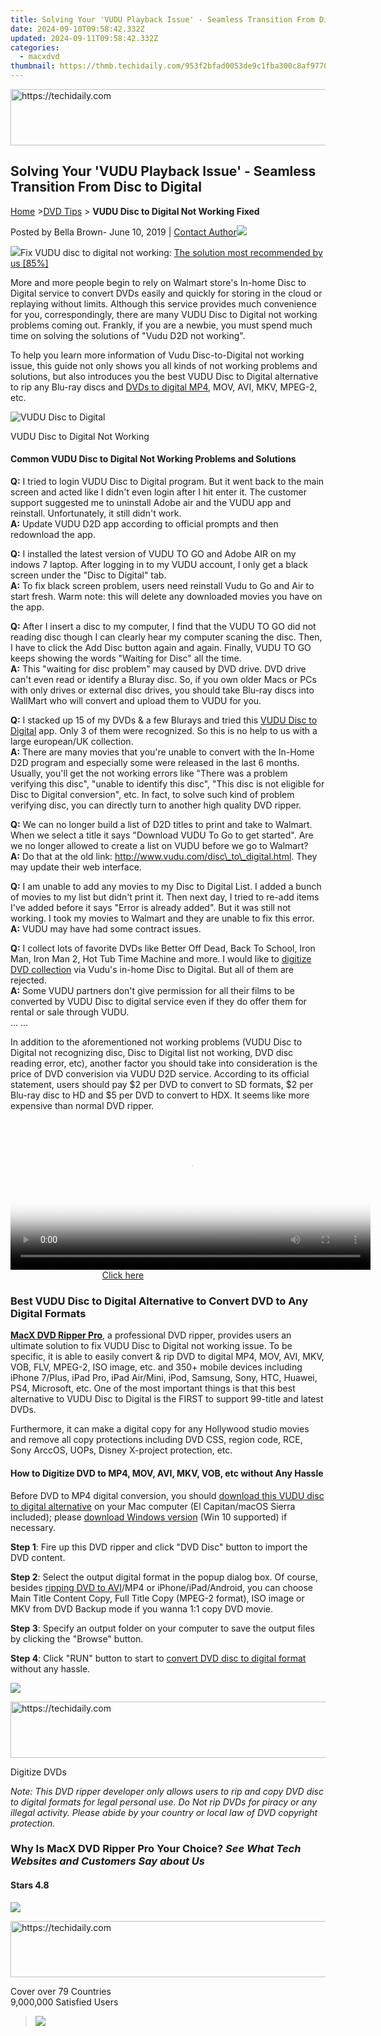 ```yaml
---
title: Solving Your 'VUDU Playback Issue' - Seamless Transition From Disc to Digital
date: 2024-09-10T09:58:42.332Z
updated: 2024-09-11T09:58:42.332Z
categories:
  - macxdvd
thumbnail: https://thmb.techidaily.com/953f2bfad0053de9c1fba300c8af977033f308f5e7891f6b783242dd563fe50d.jpg
---
```






<!-- affiliate ads begin -->
<a href="https://zebaoaffiliateprogram.pxf.io/c/5597632/2137974/21526" target="_top" id="2137974">
  <img src="//a.impactradius-go.com/display-ad/21526-2137974" border="0" alt="https://techidaily.com" width="728" height="90"/>
</a>
<img height="0" width="0" src="https://zebaoaffiliateprogram.pxf.io/i/5597632/2137974/21526" style="position:absolute;visibility:hidden;" border="0" />
<!-- affiliate ads end -->




## Solving Your 'VUDU Playback Issue' - Seamless Transition From Disc to Digital

[Home](https://tools.techidaily.com/macxdvd/products/) \>[DVD Tips](https://tools.techidaily.com/macxdvd/products/) \> **VUDU Disc to Digital Not Working Fixed**

Posted by Bella Brown- June 10, 2019 | [Contact Author![](https://www.macxdvd.com/mac-dvd-video-converter-how-to/../troubleshoot-adobe/img/email.png)](https://tools.techidaily.com/macxdvd/products/) 

![](https://www.macxdvd.com/mac-dvd-video-converter-how-to/../troubleshoot-adobe/img/supg.png)Fix VUDU disc to digital not working: [The solution most recommended by us \[85%\]](https://tools.techidaily.com/macxdvd/products/)

More and more people begin to rely on Walmart store's In-home Disc to Digital service to convert DVDs easily and quickly for storing in the cloud or replaying without limits. Although this service provides much convenience for you, correspondingly, there are many VUDU Disc to Digital not working problems coming out. Frankly, if you are a newbie, you must spend much time on solving the solutions of "Vudu D2D not working". 

To help you learn more information of Vudu Disc-to-Digital not working issue, this guide not only shows you all kinds of not working problems and solutions, but also introduces you the best VUDU Disc to Digital alternative to rip any Blu-ray discs and [DVDs to digital MP4](https://tools.techidaily.com/macxdvd/products/), MOV, AVI, MKV, MPEG-2, etc. 

![VUDU Disc to Digital](https://www.macxdvd.com/mac-dvd-video-converter-how-to/article-image/vudu-disc-to-digital.png) 

VUDU Disc to Digital Not Working

####  Common VUDU Disc to Digital Not Working Problems and Solutions

**Q:** I tried to login VUDU Disc to Digital program. But it went back to the main screen and acted like I didn't even login after I hit enter it. The customer support suggested me to uninstall Adobe air and the VUDU app and reinstall. Unfortunately, it still didn't work.   
**A:** Update VUDU D2D app according to official prompts and then redownload the app.

**Q:** I installed the latest version of VUDU TO GO and Adobe AIR on my indows 7 laptop. After logging in to my VUDU account, I only get a black screen under the "Disc to Digital" tab.  
**A:** To fix black screen problem, users need reinstall Vudu to Go and Air to start fresh. Warm note: this will delete any downloaded movies you have on the app.

**Q:** After I insert a disc to my computer, I find that the VUDU TO GO did not reading disc though I can clearly hear my computer scaning the disc. Then, I have to click the Add Disc button again and again. Finally, VUDU TO GO keeps showing the words "Waiting for Disc" all the time.  
**A:** This "waiting for disc problem" may caused by DVD drive. DVD drive can't even read or identify a Bluray disc. So, if you own older Macs or PCs with only drives or external disc drives, you should take Blu-ray discs into WallMart who will convert and upload them to VUDU for you.

**Q:** I stacked up 15 of my DVDs & a few Blurays and tried this [VUDU Disc to Digital](https://tools.techidaily.com/macxdvd/products/) app. Only 3 of them were recognized. So this is no help to us with a large european/UK collection.  
**A:** There are many movies that you're unable to convert with the In-Home D2D program and especially some were released in the last 6 months. Usually, you'll get the not working errors like "There was a problem verifying this disc", "unable to identify this disc", "This disc is not eligible for Disc to Digital conversion", etc. In fact, to solve such kind of problem verifying disc, you can directly turn to another high quality DVD ripper. 

**Q:** We can no longer build a list of D2D titles to print and take to Walmart. When we select a title it says "Download VUDU To Go to get started". Are we no longer allowed to create a list on VUDU before we go to Walmart?   
**A:** Do that at the old link: http://www.vudu.com/disc\_to\_digital.html. They may update their web interface.

**Q:** I am unable to add any movies to my Disc to Digital List. I added a bunch of movies to my list but didn't print it. Then next day, I tried to re-add items I've added before it says "Error  is already added". But it was still not working. I took my movies to Walmart and they are unable to fix this error.   
**A:** VUDU may have had some contract issues.

**Q:** I collect lots of favorite DVDs like Better Off Dead, Back To School, Iron Man, Iron Man 2, Hot Tub Time Machine and more. I would like to [digitize DVD collection](https://tools.techidaily.com/macxdvd/products/) via Vudu's in-home Disc to Digital. But all of them are rejected.  
**A:** Some VUDU partners don't give permission for all their films to be converted by VUDU Disc to digital service even if they do offer them for rental or sale through VUDU.   
 ... ...

In addition to the aforementioned not working problems (VUDU Disc to Digital not recognizing disc, Disc to Digital list not working, DVD disc reading error, etc), another factor you should take into consideration is the price of DVD converision via VUDU D2D service. According to its official statement, users should pay $2 per DVD to convert to SD formats, $2 per Blu-ray disc to HD and $5 per DVD to convert to HDX. It seems like more expensive than normal DVD ripper. 





<!-- affiliate ads begin -->
<span id="1983539">
					<video width="576" height="240" style="cursor:pointer"
           poster="//a.impactradius-go.com/display-clicktoplayimage/1983539.png"
           onclick="if(!this.playClicked){this.play();this.setAttribute('controls',true);this.playClicked=true;}">
	   <source src="//a.impactradius-go.com/display-ad/22993-1983539">
	   <img src="//a.impactradius-go.com/display-clicktoplayimage/1983539.png" style="border: none; height: 100%; width: 100%; object-fit: contain">
	</video>
	<div style="width:360px;text-align:center"><a href="javascript:window.open(decodeURIComponent('https%3A%2F%2Fhomestyler.sjv.io%2Fc%2F5597632%2F1983539%2F22993'), '_blank');void(0);">Click here</a></div>
</span>
<img height="0" width="0" src="https://imp.pxf.io/i/5597632/1983539/22993" style="position:absolute;visibility:hidden;" border="0" />
<!-- affiliate ads end -->




### Best VUDU Disc to Digital Alternative to Convert DVD to Any Digital Formats

**[MacX DVD Ripper Pro](https://tools.techidaily.com/macxdvd/products/)**, a professional DVD ripper, provides users an ultimate solution to fix VUDU Disc to Digital not working issue. To be specific, it is able to easily convert & rip DVD to digital MP4, MOV, AVI, MKV, VOB, FLV, MPEG-2, ISO image, etc. and 350+ mobile devices including iPhone 7/Plus, iPad Pro, iPad Air/Mini, iPod, Samsung, Sony, HTC, Huawei, PS4, Microsoft, etc. One of the most important things is that this best alternative to VUDU Disc to Digital is the FIRST to support 99-title and latest DVDs. 

Furthermore, it can make a digital copy for any Hollywood studio movies and remove all copy protections including DVD CSS, region code, RCE, Sony ArccOS, UOPs, Disney X-project protection, etc.

#### How to Digitize DVD to MP4, MOV, AVI, MKV, VOB, etc without Any Hassle

Before DVD to MP4 digital conversion, you should [download this VUDU disc to digital alternative](https://tools.techidaily.com/macxdvd/products/) on your Mac computer (El Capitan/macOS Sierra included); please [download Windows version](https://tools.techidaily.com/macxdvd/products/) (Win 10 supported) if necessary. 

**Step 1**: Fire up this DVD ripper and click "DVD Disc" button to import the DVD content.

**Step 2**: Select the output digital format in the popup dialog box. Of course, besides [ripping DVD to AVI](https://tools.techidaily.com/macxdvd/products/)/MP4 or iPhone/iPad/Android, you can choose Main Title Content Copy, Full Title Copy (MPEG-2 format), ISO image or MKV from DVD Backup mode if you wanna 1:1 copy DVD movie. 

**Step 3**: Specify an output folder on your computer to save the output files by clicking the "Browse" button.

**Step 4**: Click "RUN" button to start to [convert DVD disc to digital format](https://tools.techidaily.com/macxdvd/products/) without any hassle.

![](https://www.macxdvd.com/mac-dvd-video-converter-how-to/../mac-dvd-ripper-pro/step-images/dvd-to-mp4-700.jpg) 





<!-- affiliate ads begin -->
<a href="https://appsumo.8odi.net/c/5597632/2123731/7443" target="_top" id="2123731">
  <img src="//a.impactradius-go.com/display-ad/7443-2123731" border="0" alt="https://techidaily.com" width="728" height="90"/>
</a>
<img height="0" width="0" src="https://appsumo.8odi.net/i/5597632/2123731/7443" style="position:absolute;visibility:hidden;" border="0" />
<!-- affiliate ads end -->




Digitize DVDs

_Note: This DVD ripper developer only allows users to rip and copy DVD disc to digital formats for legal personal use. Do Not rip DVDs for piracy or any illegal activity. Please abide by your country or local law of DVD copyright protection._



### Why Is MacX DVD Ripper Pro Your Choice? _See What Tech Websites and Customers Say about Us_

#### Stars 4.8

![](https://www.macxdvd.com/mac-dvd-video-converter-how-to/../troubleshoot-adobe/img/star.png)





<!-- affiliate ads begin -->
<a href="https://appsumo.8odi.net/c/5597632/2137411/7443" target="_top" id="2137411">
  <img src="//a.impactradius-go.com/display-ad/7443-2137411" border="0" alt="https://techidaily.com" width="600" height="90"/>
</a>
<img height="0" width="0" src="https://appsumo.8odi.net/i/5597632/2137411/7443" style="position:absolute;visibility:hidden;" border="0" />
<!-- affiliate ads end -->




Cover over 79 Countries   
9,000,000 Satisfied Users

> ![](https://www.macxdvd.com/mac-dvd-video-converter-how-to/../troubleshoot-adobe/img/cnet-fift.png) 
> 




<!-- affiliate ads begin -->
<span id="1834903">
					<video width="864" height="1536" style="cursor:pointer"
           poster="//a.impactradius-go.com/display-clicktoplayimage/1834903.png"
           onclick="if(!this.playClicked){this.play();this.setAttribute('controls',true);this.playClicked=true;}">
	   <source src="//a.impactradius-go.com/display-ad/16836-1834903">
	   <img src="//a.impactradius-go.com/display-clicktoplayimage/1834903.png" style="border: none; height: 100%; width: 100%; object-fit: contain">
	</video>
	<div style="width:540px;text-align:center"><a href="javascript:window.open(decodeURIComponent('https%3A%2F%2F25home.pxf.io%2Fc%2F5597632%2F1834903%2F16836'), '_blank');void(0);">Click here</a></div>
</span>
<img height="0" width="0" src="https://imp.pxf.io/i/5597632/1834903/16836" style="position:absolute;visibility:hidden;" border="0" />
<!-- affiliate ads end -->




> "I just tried the program with a DVD of mine, and it worked quickly and flawlessly. If you want a fast, effective, and fairly user-friendly DVD-ripping solution, MacX DVD Ripper Pro is the way to go."
> 
> \- Rick Broida (CNET review)

* Since 2016
* 9,000,000 Users
* 100% safe
* Money Back



### Related Article

#### [VUDU Convert Disc to Digital for Limitless Playback](https://tools.techidaily.com/macxdvd/products/)

![](https://www.macxdvd.com/mac-dvd-video-converter-how-to/../troubleshoot-adobe/img/pic1.jpg) 

VUDU's in-home Disc to Digital service enables you to upload DVD or Blu ray movies to cloud for watching anytime anywhere. 

#### [How to Put DVD Movies onto Media Servier (Plex, NAS, etc)](https://tools.techidaily.com/macxdvd/products/)

![](https://www.macxdvd.com/mac-dvd-video-converter-how-to/../troubleshoot-adobe/img/pic2.jpg) 





<!-- affiliate ads begin -->
<a href="https://ephamedtechinc.pxf.io/c/5597632/2137212/26400" target="_top" id="2137212">
  <img src="//a.impactradius-go.com/display-ad/26400-2137212" border="0" alt="https://techidaily.com" width="728" height="90"/>
</a>
<img height="0" width="0" src="https://ephamedtechinc.pxf.io/i/5597632/2137212/26400" style="position:absolute;visibility:hidden;" border="0" />
<!-- affiliate ads end -->




Learn to convert DVD Movies to media servier such as Plex, NAS, etc for streaming to TV, laptop, etc.

#### [How to Fast Rip DVD to NAS Drive without Losing Quality](https://tools.techidaily.com/macxdvd/products/)

![](https://www.macxdvd.com/mac-dvd-video-converter-how-to/../troubleshoot-adobe/img/pic3.jpg) 

Here's how to speedily rip DVD to NAS drive in MP4 or so for DVD streaming on stereo systems, DLNA/UPnP compatible iPhone, Android, Xbox, PS4, TV etc or backup DVDs on NAS.

#### [DVD Organize: How to Manage and Archive DVD Movies Easily](https://tools.techidaily.com/macxdvd/products/)

![](https://www.macxdvd.com/mac-dvd-video-converter-how-to/../troubleshoot-adobe/img/pic4.jpg) 





<!-- affiliate ads begin -->
<a href="https://appsumo.8odi.net/c/5597632/2118312/7443" target="_top" id="2118312">
  <img src="//a.impactradius-go.com/display-ad/7443-2118312" border="0" alt="https://techidaily.com" width="728" height="90"/>
</a>
<img height="0" width="0" src="https://appsumo.8odi.net/i/5597632/2118312/7443" style="position:absolute;visibility:hidden;" border="0" />
<!-- affiliate ads end -->




Here's a list of best DVD organizer software to easily organize, manage, catalogue and backup a huge of DVD collections without chaos or data loss.

#### [How to Rip Netflix DVD to Movie Collections on Mac](https://tools.techidaily.com/macxdvd/products/)

![](https://www.macxdvd.com/mac-dvd-video-converter-how-to/../troubleshoot-adobe/img/pic5.jpg) 





<!-- affiliate ads begin -->
<a href="https://aligracehair.sjv.io/c/5597632/2135419/19272" target="_top" id="2135419">
  <img src="//a.impactradius-go.com/display-ad/19272-2135419" border="0" alt="https://techidaily.com" width="728" height="90"/>
</a>
<img height="0" width="0" src="https://aligracehair.sjv.io/i/5597632/2135419/19272" style="position:absolute;visibility:hidden;" border="0" />
<!-- affiliate ads end -->




Wanna to feel free to copy Netflix DVD? This guide will share you very useful and professional way to copy rental Netflix DVDs in order to make a digital copy.

#### [7 Tips That Will Make You Fix RedBox DVD Won't Play on Computer](https://tools.techidaily.com/macxdvd/products/)

![](https://www.macxdvd.com/mac-dvd-video-converter-how-to/../troubleshoot-adobe/img/pic6.jpg) 

You can't play RedBox DVD rental on Mac/Windows? Here comes the solutions to help you out of Redbox DVD not working problems.



### ABOUT THE AUTHOR

![](https://www.macxdvd.com/mac-dvd-video-converter-how-to/../troubleshoot-adobe/img/p1.png)

#### [Bella Brown ![](https://www.macxdvd.com/mac-dvd-video-converter-how-to/../troubleshoot-adobe/img/tw.png)](https://tools.techidaily.com/macxdvd/products/)





<!-- affiliate ads begin -->
<span id="1743243">
					<video width="200" height="200" style="cursor:pointer"
           poster="//a.impactradius-go.com/display-clicktoplayimage/1743243.png"
           onclick="if(!this.playClicked){this.play();this.setAttribute('controls',true);this.playClicked=true;}">
	   <source src="//a.impactradius-go.com/display-ad/19272-1743243">
	   <img src="//a.impactradius-go.com/display-clicktoplayimage/1743243.png" style="border: none; height: 100%; width: 100%; object-fit: contain">
	</video>
	<div style="width:125px;text-align:center"><a href="javascript:window.open(decodeURIComponent('https%3A%2F%2Faligracehair.sjv.io%2Fc%2F5597632%2F1743243%2F19272'), '_blank');void(0);">Click here</a></div>
</span>
<img height="0" width="0" src="https://imp.pxf.io/i/5597632/1743243/19272" style="position:absolute;visibility:hidden;" border="0" />
<!-- affiliate ads end -->




Bella Brown has been a copywriter at Digiarty since 2009\. Because of the occupational requirement and personal interest, Farrah has carried on broad and profound study and researches to multimedia related stuff, popular electronic devices and multimedia programs in the market.



[Home](https://tools.techidaily.com/macxdvd/products/) \> [DVD Tips](https://tools.techidaily.com/macxdvd/products/) \> **VUDU Disc to Digital Not Working Fixed**

<ins class="adsbygoogle"
     style="display:block"
     data-ad-format="autorelaxed"
     data-ad-client="ca-pub-7571918770474297"
     data-ad-slot="1223367746"></ins>



<ins class="adsbygoogle"
     style="display:block"
     data-ad-client="ca-pub-7571918770474297"
     data-ad-slot="8358498916"
     data-ad-format="auto"
     data-full-width-responsive="true"></ins>

<span class="atpl-alsoreadstyle">Also read:</span>
<div><ul>
<li><a href="https://facebook-video-share.techidaily.com/new-cognitive-cornerstones-essential-educational-content-yt-for-2024/"><u>[New] Cognitive Cornerstones  Essential Educational Content YT for 2024</u></a></li>
<li><a href="https://facebook-video-share.techidaily.com/updated-discover-these-27-purely-free-youtube-audio-ripper-tools-for-2024/"><u>[Updated] Discover These 27 Purely Free YouTube Audio Ripper Tools for 2024</u></a></li>
<li><a href="https://eaxpv-info.techidaily.com/updated-in-2024-how-to-successfully-embed-youtube-playlists-via-web-scripts/"><u>[Updated] In 2024, How to Successfully Embed YouTube Playlists via Web Scripts</u></a></li>
<li><a href="https://article-helps.techidaily.com/2024-approved-from-calm-to-captivating-techniques-for-motion-blur-mastery/"><u>2024 Approved  From Calm to Captivating  Techniques for Motion Blur Mastery</u></a></li>
<li><a href="https://solve-news.techidaily.com/iuawsoweiplusocsplusodreodiuobqplusocioociplusodkplusocuoodjeocuemdouobpplusobruiehewogeobqoekvuwgheodlplusodreocuplusocueauuewwhoaipuevptog5pya5paw44oh44o826/"><u>新型コロナによるビジネス面での脅威と社内プロセス改善戦略: 最新データ分析</u></a></li>
<li><a href="https://solve-news.techidaily.com/cookiebot-enabled-optimize-your-site-with-advanced-analytics/"><u>Cookiebot-Enabled: Optimize Your Site with Advanced Analytics</u></a></li>
<li><a href="https://solve-news.techidaily.com/cookiebot-enhanced-experience-boost-your-websites-traffic-and-engagement/"><u>Cookiebot-Enhanced Experience: Boost Your Website's Traffic and Engagement!</u></a></li>
<li><a href="https://solve-news.techidaily.com/cookiebot-the-key-to-unlocking-advanced-user-tracking-capabilities/"><u>Cookiebot: The Key to Unlocking Advanced User Tracking Capabilities</u></a></li>
<li><a href="https://solve-news.techidaily.com/customized-user-experience-with-automated-tracking-powered-by-cookiebot-technology/"><u>Customized User Experience with Automated Tracking: Powered by Cookiebot Technology</u></a></li>
<li><a href="https://solve-news.techidaily.com/discover-how-process-analytics-can-transform-your-business-a-closer-look-with-abbyys-top-10-benefits-guide/"><u>Discover How Process Analytics Can Transform Your Business: A Closer Look with ABBYY's Top 10 Benefits Guide</u></a></li>
<li><a href="https://solve-news.techidaily.com/dsl-antragsabwicklung-mit-abbyy-formreader-bei-telefonica-weg-frei-fur-schnelles-breitband/"><u>DSL-Antragsabwicklung Mit ABBYY FormReader Bei Telefonica: Weg Frei Für Schnelles Breitband</u></a></li>
<li><a href="https://tiktok-clips.techidaily.com/eating-the-trend-top-food-moments-on-tiktok/"><u>Eating the Trend  Top Food Moments on TikTok</u></a></li>
<li><a href="https://hardware-help.techidaily.com/effective-solutions-for-intels-csr8510-and-a10-driver-conflicts-within-windows-environment/"><u>Effective Solutions for Intel's CSR8510 and A10 Driver Conflicts Within Windows Environment</u></a></li>
<li><a href="https://solve-news.techidaily.com/effortless-site-personalization-via-advanced-cookie-technology-backed-by-cookiebot/"><u>Effortless Site Personalization via Advanced Cookie Technology - Backed by Cookiebot</u></a></li>
<li><a href="https://solve-news.techidaily.com/elevate-your-sites-ranking-boosting-seo-through-advanced-cookiebot-technology/"><u>Elevate Your Site's Ranking: Boosting SEO Through Advanced Cookiebot Technology</u></a></li>
<li><a href="https://solve-news.techidaily.com/elevate-your-website-with-advanced-cookiebot-analytics-for-superior-seo-results/"><u>Elevate Your Website with Advanced Cookiebot Analytics for Superior SEO Results</u></a></li>
<li><a href="https://solve-news.techidaily.com/elevating-ap-workflows-beyond-simple-automation-through-strategic-content-insight/"><u>Elevating AP Workflows: Beyond Simple Automation Through Strategic Content Insight</u></a></li>
<li><a href="https://solve-news.techidaily.com/enhance-site-traffic-with-cookiebot-technology-a-boost-in-seo-success/"><u>Enhance Site Traffic with Cookiebot Technology: A Boost in SEO Success</u></a></li>
<li><a href="https://solve-news.techidaily.com/enhance-your-sites-traffic-with-cutting-edge-cookiebot-seo-solutions/"><u>Enhance Your Site's Traffic with Cutting-Edge Cookiebot SEO Solutions</u></a></li>
<li><a href="https://solve-news.techidaily.com/enhanced-through-the-use-of-cookiebot-solutions/"><u>Enhanced Through the Use of Cookiebot Solutions</u></a></li>
<li><a href="https://solve-news.techidaily.com/enhanced-user-experience-with-automated-tracking-powered-by-cockroach/"><u>Enhanced User Experience with Automated Tracking: Powered by Cockroach</u></a></li>
<li><a href="https://solve-news.techidaily.com/enhanced-user-experience-with-personalization-powered-by-cookiebot-technology/"><u>Enhanced User Experience with Personalization: Powered by Cookiebot Technology</u></a></li>
<li><a href="https://solve-news.techidaily.com/enhanced-web-analytics-with-cutting-edge-cookiebot-technology/"><u>Enhanced Web Analytics with Cutting-Edge Cookiebot Technology</u></a></li>
<li><a href="https://solve-news.techidaily.com/enhancing-your-online-presence-with-cookiebot-technology/"><u>Enhancing Your Online Presence with Cookiebot Technology</u></a></li>
<li><a href="https://solve-news.techidaily.com/expanding-horizons-in-artificial-intelligence-the-deepening-alliance-of-abbyy-and-novelis/"><u>Expanding Horizons in Artificial Intelligence: The Deepening Alliance of ABBYY and Novelis</u></a></li>
<li><a href="https://solve-news.techidaily.com/experience-enhanced-tracking-with-our-state-of-the-art-cookiebot-platform/"><u>Experience Enhanced Tracking with Our State-of-the-Art Cookiebot Platform</u></a></li>
<li><a href="https://solve-news.techidaily.com/free-abbyy-and-blueprism-demo-streamlining-ppp-loan-application-workflows/"><u>Free ABBYY & BluePrism Demo: Streamlining PPP Loan Application Workflows</u></a></li>
<li><a href="https://solve-news.techidaily.com/harnessing-the-power-of-cookiebot-for-effective-analytics-and-tracking/"><u>Harnessing the Power of Cookiebot for Effective Analytics & Tracking</u></a></li>
<li><a href="https://instagram-video-recordings.techidaily.com/in-2024-peering-into-popularity-instagram-analytics-for-you/"><u>In 2024, Peering Into Popularity  Instagram Analytics for You</u></a></li>
<li><a href="https://solve-news.techidaily.com/mastering-big-data-effective-strategies-to-manage-information-overflow-in-business-insights-from-abbyy/"><u>Mastering Big Data: Effective Strategies to Manage Information Overflow in Business - Insights From ABBYY</u></a></li>
<li><a href="https://video-ai-editor.techidaily.com/new-how-can-i-share-ps4-screenshots-online-for-2024/"><u>New How Can I Share PS4 Screenshots Online for 2024</u></a></li>
<li><a href="https://hardware-updates.techidaily.com/new-in-game-warning-feature-detects-cpu-faults-on-13th-and-14th-intel-chips-step-by-step-mitigation-guide-inside/"><u>New In-Game Warning Feature Detects CPU Faults on 13Th and 14Th Intel Chips: Step-by-Step Mitigation Guide Inside</u></a></li>
<li><a href="https://solve-news.techidaily.com/optimized-with-cutting-edge-cookie-automation/"><u>Optimized with Cutting-Edge Cookie Automation</u></a></li>
<li><a href="https://solve-news.techidaily.com/pinnacle-insights-the-everest-syndicates-deep-dive-into-cutting-edge-content-strategies/"><u>Pinnacle Insights: The Everest Syndicate's Deep Dive Into Cutting-Edge Content Strategies</u></a></li>
<li><a href="https://solve-news.techidaily.com/pourquoi-les-usagers-echouent-ils-a-la-mise-en-place-numerique-decouvrez-les-six-raisons-cles-selon-des-experts-it/"><u>Pourquoi Les Usagers Échouent-Ils À La Mise en Place Numérique? Découvrez Les Six Raisons Clés Selon Des Experts IT</u></a></li>
<li><a href="https://fox-that.techidaily.com/quick-fix-for-iphone-glitches-no-itunes-needed-to-restart-it/"><u>Quick Fix for iPhone Glitches: No iTunes Needed to Restart It</u></a></li>
<li><a href="https://solve-news.techidaily.com/seamless-web-engagement-through-cookiebot-technology-boost-traffic-and-conversions/"><u>Seamless Web Engagement Through Cookiebot Technology – Boost Traffic and Conversions</u></a></li>
<li><a href="https://screen-activity-recording.techidaily.com/the-epic-explorers-guide-listing-best-action-adventures-ever-for-2024/"><u>The Epic Explorer's Guide  Listing Best Action-Adventures Ever for 2024</u></a></li>
<li><a href="https://solve-news.techidaily.com/the-impact-of-switching-from-extract-transform-load-etl-to-execute-in-a-native-environment-elt-an-in-depth-exploration-by-abbyy/"><u>The Impact of Switching From Extract-Transform-Load (ETL) to Execute in a Native Environment (ELT): An In-Depth Exploration by ABBYY</u></a></li>
<li><a href="https://solve-news.techidaily.com/the-transformation-of-healthcare-exploring-6-major-influences-of-cloud-technology/"><u>The Transformation of Healthcare: Exploring 6 Major Influences of Cloud Technology</u></a></li>
<li><a href="https://smart-video-editing.techidaily.com/updated-in-2024-stay-up-to-date-with-the-latest-movie-trailers-top-ios-apps/"><u>Updated In 2024, Stay Up-to-Date with the Latest Movie Trailers Top iOS Apps</u></a></li>
</ul></div>

